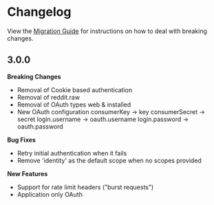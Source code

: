 # Changelog

View the [Migration Guide](http://snoocore.readme.io/v3.0.0/docs/migration-guide) for instructions on how to deal with breaking changes.

## 3.0.0

**Breaking Changes**
- Removal of Cookie based authentication
- Removal of reddit.raw
- Removal of OAuth types web & installed
- New OAuth configuration
consumerKey → key
consumerSecret → secret
login.username → oauth.username
login.password → oauth.password


**Bug Fixes**
- Retry initial authentication when it fails
- Remove 'identity' as the default scope when no scopes provided


**New Features**
- Support for rate limit headers ("burst requests")
- Application only OAuth
